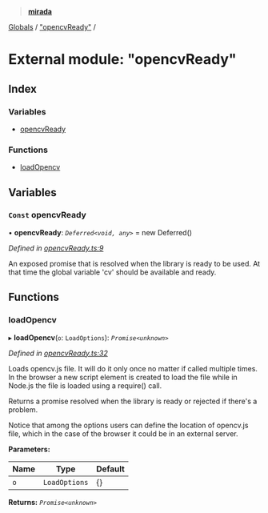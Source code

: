 > **[mirada](../README.md)**

[Globals](../README.md) / ["opencvReady"](_opencvready_.md) /

# External module: "opencvReady"

## Index

### Variables

* [opencvReady](_opencvready_.md#const-opencvready)

### Functions

* [loadOpencv](_opencvready_.md#loadopencv)

## Variables

### `Const` opencvReady

• **opencvReady**: *`Deferred<void, any>`* =  new Deferred<void>()

*Defined in [opencvReady.ts:9](https://github.com/cancerberoSgx/mirada/blob/b359ba5/mirada/src/opencvReady.ts#L9)*

An exposed promise that is resolved when the library is ready to be used.
At that time the global variable 'cv' should be available and ready.

## Functions

###  loadOpencv

▸ **loadOpencv**(`o`: `LoadOptions`): *`Promise<unknown>`*

*Defined in [opencvReady.ts:32](https://github.com/cancerberoSgx/mirada/blob/b359ba5/mirada/src/opencvReady.ts#L32)*

Loads opencv.js file. It will do it only once no matter if called multiple times.
In the browser a new script element is created to load the file while in Node.js
the file is loaded using a require() call.

Returns a promise resolved when the library is ready or rejected if there's a problem.

Notice that among the options users can define the location of opencv.js file, which
in the case of the browser it could be in an external server.

**Parameters:**

Name | Type | Default |
------ | ------ | ------ |
`o` | `LoadOptions` |  {} |

**Returns:** *`Promise<unknown>`*